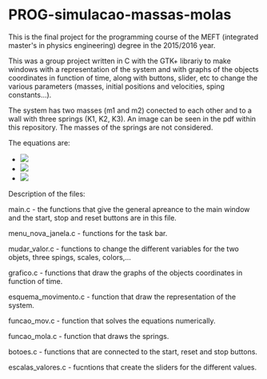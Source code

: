# PROG-simulacao-massas-molas

This is the final project for the programming course of the MEFT (integrated master's in physics engineering) degree in the 2015/2016 year.

This was a group project written in C with the GTK+ librariy to make windows with a representation of the system and with graphs of the objects coordinates in function of time, along with buttons, slider, etc to change the various parameters (masses, initial positions and velocities, sping constants...).

The system has two masses (m1 and m2) conected to each other and to a wall with three springs (K1, K2, K3). An image can be seen in the pdf within this repository. The masses of the springs are not considered.

The equations are:

- <img src="https://latex.codecogs.com/png.latex?L=\frac{1}{2}m_1\dot{x}_1^2+\frac{1}{2}m_2\dot{x_2}_2^2-\frac{1}{2}K_1(x_1-l_1)^2-\frac{1}{2}K_2((x_2-x_1)-l_2)^2-\frac{1}{2}K_3(x_1-x_2+L-l_3)^2 " />

- <img src="https://latex.codecogs.com/png.latex? \frac{d}{dt}\frac{\delta L}{\delta \dot{x_1}}-\frac{\delta L}{\delta x_1}=0 " /> 

- <img src="https://latex.codecogs.com/png.latex ?\frac{d}{dt}\frac{\partial L}{\partial \dot{x_2}}-\frac{\partial L}{\partial x_2}=0 " /> 

Description of the files:

main.c - the functions that give the general apreance to the main window and the start, stop and reset buttons are in this file.

menu_nova_janela.c - functions for the task bar.

mudar_valor.c - functions to change the different variables for the two objets, three spings, scales, colors,...

grafico.c - functions that draw the graphs of the objects coordinates in function of time.

esquema_movimento.c - function that draw the representation of the system.

funcao_mov.c - function that solves the equations numerically.

funcao_mola.c - function that draws the springs.

botoes.c - functions that are connected to the start, reset and stop buttons.

escalas_valores.c - fucntions that create the sliders for the different values.



